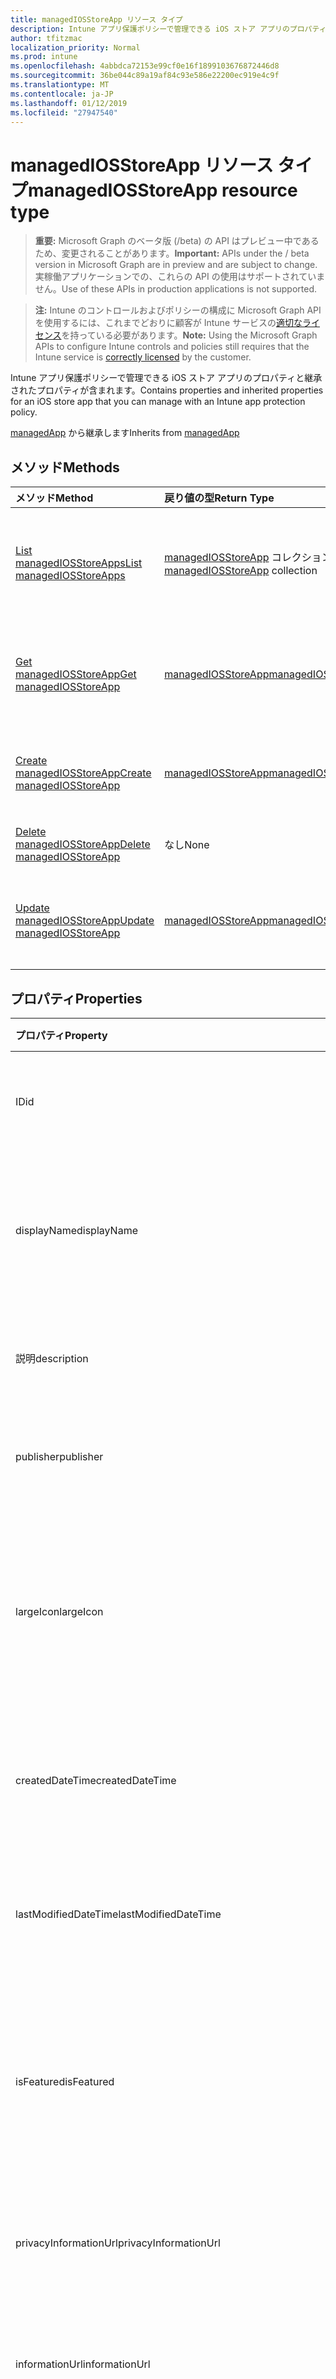 ```yaml
---
title: managedIOSStoreApp リソース タイプ
description: Intune アプリ保護ポリシーで管理できる iOS ストア アプリのプロパティと継承されたプロパティが含まれます。
author: tfitzmac
localization_priority: Normal
ms.prod: intune
ms.openlocfilehash: 4abbdca72153e99cf0e16f1899103676872446d8
ms.sourcegitcommit: 36be044c89a19af84c93e586e22200ec919e4c9f
ms.translationtype: MT
ms.contentlocale: ja-JP
ms.lasthandoff: 01/12/2019
ms.locfileid: "27947540"
---
```

# <a name="managediosstoreapp-resource-type"></a><span data-ttu-id="1dbf3-103">managedIOSStoreApp リソース タイプ</span><span class="sxs-lookup"><span data-stu-id="1dbf3-103">managedIOSStoreApp resource type</span></span>

> <span data-ttu-id="1dbf3-104">**重要:** Microsoft Graph のベータ版 (/beta) の API はプレビュー中であるため、変更されることがあります。</span><span class="sxs-lookup"><span data-stu-id="1dbf3-104">**Important:** APIs under the / beta version in Microsoft Graph are in preview and are subject to change.</span></span> <span data-ttu-id="1dbf3-105">実稼働アプリケーションでの、これらの API の使用はサポートされていません。</span><span class="sxs-lookup"><span data-stu-id="1dbf3-105">Use of these APIs in production applications is not supported.</span></span>

> <span data-ttu-id="1dbf3-106">**注:** Intune のコントロールおよびポリシーの構成に Microsoft Graph API を使用するには、これまでどおりに顧客が Intune サービスの[適切なライセンス](https://go.microsoft.com/fwlink/?linkid=839381)を持っている必要があります。</span><span class="sxs-lookup"><span data-stu-id="1dbf3-106">**Note:** Using the Microsoft Graph APIs to configure Intune controls and policies still requires that the Intune service is [correctly licensed](https://go.microsoft.com/fwlink/?linkid=839381) by the customer.</span></span>

<span data-ttu-id="1dbf3-107">Intune アプリ保護ポリシーで管理できる iOS ストア アプリのプロパティと継承されたプロパティが含まれます。</span><span class="sxs-lookup"><span data-stu-id="1dbf3-107">Contains properties and inherited properties for an iOS store app that you can manage with an Intune app protection policy.</span></span>

<span data-ttu-id="1dbf3-108">[managedApp](../resources/intune-apps-managedapp.md) から継承します</span><span class="sxs-lookup"><span data-stu-id="1dbf3-108">Inherits from [managedApp](../resources/intune-apps-managedapp.md)</span></span>

## <a name="methods"></a><span data-ttu-id="1dbf3-109">メソッド</span><span class="sxs-lookup"><span data-stu-id="1dbf3-109">Methods</span></span>
|<span data-ttu-id="1dbf3-110">メソッド</span><span class="sxs-lookup"><span data-stu-id="1dbf3-110">Method</span></span>|<span data-ttu-id="1dbf3-111">戻り値の型</span><span class="sxs-lookup"><span data-stu-id="1dbf3-111">Return Type</span></span>|<span data-ttu-id="1dbf3-112">説明</span><span class="sxs-lookup"><span data-stu-id="1dbf3-112">Description</span></span>|
|:---|:---|:---|
|[<span data-ttu-id="1dbf3-113">List managedIOSStoreApps</span><span class="sxs-lookup"><span data-stu-id="1dbf3-113">List managedIOSStoreApps</span></span>](../api/intune-apps-managediosstoreapp-list.md)|<span data-ttu-id="1dbf3-114">[managedIOSStoreApp](../resources/intune-apps-managediosstoreapp.md) コレクション</span><span class="sxs-lookup"><span data-stu-id="1dbf3-114">[managedIOSStoreApp](../resources/intune-apps-managediosstoreapp.md) collection</span></span>|<span data-ttu-id="1dbf3-115">[managedIOSStoreApp](../resources/intune-apps-managediosstoreapp.md) オブジェクトのプロパティとリレーションシップをリストします。</span><span class="sxs-lookup"><span data-stu-id="1dbf3-115">List properties and relationships of the [managedIOSStoreApp](../resources/intune-apps-managediosstoreapp.md) objects.</span></span>|
|[<span data-ttu-id="1dbf3-116">Get managedIOSStoreApp</span><span class="sxs-lookup"><span data-stu-id="1dbf3-116">Get managedIOSStoreApp</span></span>](../api/intune-apps-managediosstoreapp-get.md)|[<span data-ttu-id="1dbf3-117">managedIOSStoreApp</span><span class="sxs-lookup"><span data-stu-id="1dbf3-117">managedIOSStoreApp</span></span>](../resources/intune-apps-managediosstoreapp.md)|<span data-ttu-id="1dbf3-118">[managedIOSStoreApp](../resources/intune-apps-managediosstoreapp.md) オブジェクトのプロパティとリレーションシップを読み取ります。</span><span class="sxs-lookup"><span data-stu-id="1dbf3-118">Read properties and relationships of the [managedIOSStoreApp](../resources/intune-apps-managediosstoreapp.md) object.</span></span>|
|[<span data-ttu-id="1dbf3-119">Create managedIOSStoreApp</span><span class="sxs-lookup"><span data-stu-id="1dbf3-119">Create managedIOSStoreApp</span></span>](../api/intune-apps-managediosstoreapp-create.md)|[<span data-ttu-id="1dbf3-120">managedIOSStoreApp</span><span class="sxs-lookup"><span data-stu-id="1dbf3-120">managedIOSStoreApp</span></span>](../resources/intune-apps-managediosstoreapp.md)|<span data-ttu-id="1dbf3-121">新しい [managedIOSStoreApp](../resources/intune-apps-managediosstoreapp.md) オブジェクトを作成します。</span><span class="sxs-lookup"><span data-stu-id="1dbf3-121">Create a new [managedIOSStoreApp](../resources/intune-apps-managediosstoreapp.md) object.</span></span>|
|[<span data-ttu-id="1dbf3-122">Delete managedIOSStoreApp</span><span class="sxs-lookup"><span data-stu-id="1dbf3-122">Delete managedIOSStoreApp</span></span>](../api/intune-apps-managediosstoreapp-delete.md)|<span data-ttu-id="1dbf3-123">なし</span><span class="sxs-lookup"><span data-stu-id="1dbf3-123">None</span></span>|<span data-ttu-id="1dbf3-124">[managedIOSStoreApp](../resources/intune-apps-managediosstoreapp.md) を削除します。</span><span class="sxs-lookup"><span data-stu-id="1dbf3-124">Deletes a [managedIOSStoreApp](../resources/intune-apps-managediosstoreapp.md).</span></span>|
|[<span data-ttu-id="1dbf3-125">Update managedIOSStoreApp</span><span class="sxs-lookup"><span data-stu-id="1dbf3-125">Update managedIOSStoreApp</span></span>](../api/intune-apps-managediosstoreapp-update.md)|[<span data-ttu-id="1dbf3-126">managedIOSStoreApp</span><span class="sxs-lookup"><span data-stu-id="1dbf3-126">managedIOSStoreApp</span></span>](../resources/intune-apps-managediosstoreapp.md)|<span data-ttu-id="1dbf3-127">[managedIOSStoreApp](../resources/intune-apps-managediosstoreapp.md) オブジェクトのプロパティを更新します。</span><span class="sxs-lookup"><span data-stu-id="1dbf3-127">Update the properties of a [managedIOSStoreApp](../resources/intune-apps-managediosstoreapp.md) object.</span></span>|

## <a name="properties"></a><span data-ttu-id="1dbf3-128">プロパティ</span><span class="sxs-lookup"><span data-stu-id="1dbf3-128">Properties</span></span>
|<span data-ttu-id="1dbf3-129">プロパティ</span><span class="sxs-lookup"><span data-stu-id="1dbf3-129">Property</span></span>|<span data-ttu-id="1dbf3-130">種類</span><span class="sxs-lookup"><span data-stu-id="1dbf3-130">Type</span></span>|<span data-ttu-id="1dbf3-131">説明</span><span class="sxs-lookup"><span data-stu-id="1dbf3-131">Description</span></span>|
|:---|:---|:---|
|<span data-ttu-id="1dbf3-132">ID</span><span class="sxs-lookup"><span data-stu-id="1dbf3-132">id</span></span>|<span data-ttu-id="1dbf3-133">String</span><span class="sxs-lookup"><span data-stu-id="1dbf3-133">String</span></span>|<span data-ttu-id="1dbf3-134">エンティティのキー。</span><span class="sxs-lookup"><span data-stu-id="1dbf3-134">Key of the entity.</span></span> <span data-ttu-id="1dbf3-135">[mobileApp](../resources/intune-apps-mobileapp.md) から継承します</span><span class="sxs-lookup"><span data-stu-id="1dbf3-135">Inherited from [mobileApp](../resources/intune-apps-mobileapp.md)</span></span>|
|<span data-ttu-id="1dbf3-136">displayName</span><span class="sxs-lookup"><span data-stu-id="1dbf3-136">displayName</span></span>|<span data-ttu-id="1dbf3-137">String</span><span class="sxs-lookup"><span data-stu-id="1dbf3-137">String</span></span>|<span data-ttu-id="1dbf3-138">管理者が提供またはインポートしたアプリのタイトル。</span><span class="sxs-lookup"><span data-stu-id="1dbf3-138">The admin provided or imported title of the app.</span></span> <span data-ttu-id="1dbf3-139">[mobileApp](../resources/intune-apps-mobileapp.md) から継承します</span><span class="sxs-lookup"><span data-stu-id="1dbf3-139">Inherited from [mobileApp](../resources/intune-apps-mobileapp.md)</span></span>|
|<span data-ttu-id="1dbf3-140">説明</span><span class="sxs-lookup"><span data-stu-id="1dbf3-140">description</span></span>|<span data-ttu-id="1dbf3-141">String</span><span class="sxs-lookup"><span data-stu-id="1dbf3-141">String</span></span>|<span data-ttu-id="1dbf3-142">アプリの説明。</span><span class="sxs-lookup"><span data-stu-id="1dbf3-142">The description of the app.</span></span> <span data-ttu-id="1dbf3-143">[mobileApp](../resources/intune-apps-mobileapp.md) から継承します</span><span class="sxs-lookup"><span data-stu-id="1dbf3-143">Inherited from [mobileApp](../resources/intune-apps-mobileapp.md)</span></span>|
|<span data-ttu-id="1dbf3-144">publisher</span><span class="sxs-lookup"><span data-stu-id="1dbf3-144">publisher</span></span>|<span data-ttu-id="1dbf3-145">String</span><span class="sxs-lookup"><span data-stu-id="1dbf3-145">String</span></span>|<span data-ttu-id="1dbf3-146">アプリの発行元。</span><span class="sxs-lookup"><span data-stu-id="1dbf3-146">The publisher of the app.</span></span> <span data-ttu-id="1dbf3-147">[mobileApp](../resources/intune-apps-mobileapp.md) から継承します</span><span class="sxs-lookup"><span data-stu-id="1dbf3-147">Inherited from [mobileApp](../resources/intune-apps-mobileapp.md)</span></span>|
|<span data-ttu-id="1dbf3-148">largeIcon</span><span class="sxs-lookup"><span data-stu-id="1dbf3-148">largeIcon</span></span>|[<span data-ttu-id="1dbf3-149">mimeContent</span><span class="sxs-lookup"><span data-stu-id="1dbf3-149">mimeContent</span></span>](../resources/intune-shared-mimecontent.md)|<span data-ttu-id="1dbf3-150">アプリの詳細に表示され、アイコンのアップロードに使用される大きなアイコン。</span><span class="sxs-lookup"><span data-stu-id="1dbf3-150">The large icon, to be displayed in the app details and used for upload of the icon.</span></span> <span data-ttu-id="1dbf3-151">[mobileApp](../resources/intune-apps-mobileapp.md) から継承します</span><span class="sxs-lookup"><span data-stu-id="1dbf3-151">Inherited from [mobileApp](../resources/intune-apps-mobileapp.md)</span></span>|
|<span data-ttu-id="1dbf3-152">createdDateTime</span><span class="sxs-lookup"><span data-stu-id="1dbf3-152">createdDateTime</span></span>|<span data-ttu-id="1dbf3-153">DateTimeOffset</span><span class="sxs-lookup"><span data-stu-id="1dbf3-153">DateTimeOffset</span></span>|<span data-ttu-id="1dbf3-154">アプリが作成された日時。</span><span class="sxs-lookup"><span data-stu-id="1dbf3-154">The date and time the app was created.</span></span> <span data-ttu-id="1dbf3-155">[mobileApp](../resources/intune-apps-mobileapp.md) から継承します</span><span class="sxs-lookup"><span data-stu-id="1dbf3-155">Inherited from [mobileApp](../resources/intune-apps-mobileapp.md)</span></span>|
|<span data-ttu-id="1dbf3-156">lastModifiedDateTime</span><span class="sxs-lookup"><span data-stu-id="1dbf3-156">lastModifiedDateTime</span></span>|<span data-ttu-id="1dbf3-157">DateTimeOffset</span><span class="sxs-lookup"><span data-stu-id="1dbf3-157">DateTimeOffset</span></span>|<span data-ttu-id="1dbf3-158">アプリが最後に変更された日時。</span><span class="sxs-lookup"><span data-stu-id="1dbf3-158">The date and time the app was last modified.</span></span> <span data-ttu-id="1dbf3-159">[mobileApp](../resources/intune-apps-mobileapp.md) から継承します</span><span class="sxs-lookup"><span data-stu-id="1dbf3-159">Inherited from [mobileApp](../resources/intune-apps-mobileapp.md)</span></span>|
|<span data-ttu-id="1dbf3-160">isFeatured</span><span class="sxs-lookup"><span data-stu-id="1dbf3-160">isFeatured</span></span>|<span data-ttu-id="1dbf3-161">Boolean</span><span class="sxs-lookup"><span data-stu-id="1dbf3-161">Boolean</span></span>|<span data-ttu-id="1dbf3-162">アプリが管理者のおすすめとしてマークされたかどうかを示す値。[mobileApp](../resources/intune-apps-mobileapp.md) から継承します</span><span class="sxs-lookup"><span data-stu-id="1dbf3-162">The value indicating whether the app is marked as featured by the admin. Inherited from [mobileApp](../resources/intune-apps-mobileapp.md)</span></span>|
|<span data-ttu-id="1dbf3-163">privacyInformationUrl</span><span class="sxs-lookup"><span data-stu-id="1dbf3-163">privacyInformationUrl</span></span>|<span data-ttu-id="1dbf3-164">String</span><span class="sxs-lookup"><span data-stu-id="1dbf3-164">String</span></span>|<span data-ttu-id="1dbf3-165">プライバシーに関する声明の URL。</span><span class="sxs-lookup"><span data-stu-id="1dbf3-165">The privacy statement Url.</span></span> <span data-ttu-id="1dbf3-166">[mobileApp](../resources/intune-apps-mobileapp.md) から継承します</span><span class="sxs-lookup"><span data-stu-id="1dbf3-166">Inherited from [mobileApp](../resources/intune-apps-mobileapp.md)</span></span>|
|<span data-ttu-id="1dbf3-167">informationUrl</span><span class="sxs-lookup"><span data-stu-id="1dbf3-167">informationUrl</span></span>|<span data-ttu-id="1dbf3-168">String</span><span class="sxs-lookup"><span data-stu-id="1dbf3-168">String</span></span>|<span data-ttu-id="1dbf3-169">詳細情報の URL。</span><span class="sxs-lookup"><span data-stu-id="1dbf3-169">The more information Url.</span></span> <span data-ttu-id="1dbf3-170">[mobileApp](../resources/intune-apps-mobileapp.md) から継承します</span><span class="sxs-lookup"><span data-stu-id="1dbf3-170">Inherited from [mobileApp](../resources/intune-apps-mobileapp.md)</span></span>|
|<span data-ttu-id="1dbf3-171">owner</span><span class="sxs-lookup"><span data-stu-id="1dbf3-171">owner</span></span>|<span data-ttu-id="1dbf3-172">String</span><span class="sxs-lookup"><span data-stu-id="1dbf3-172">String</span></span>|<span data-ttu-id="1dbf3-173">アプリの所有者。</span><span class="sxs-lookup"><span data-stu-id="1dbf3-173">The owner of the app.</span></span> <span data-ttu-id="1dbf3-174">[mobileApp](../resources/intune-apps-mobileapp.md) から継承します</span><span class="sxs-lookup"><span data-stu-id="1dbf3-174">Inherited from [mobileApp](../resources/intune-apps-mobileapp.md)</span></span>|
|<span data-ttu-id="1dbf3-175">developer</span><span class="sxs-lookup"><span data-stu-id="1dbf3-175">developer</span></span>|<span data-ttu-id="1dbf3-176">String</span><span class="sxs-lookup"><span data-stu-id="1dbf3-176">String</span></span>|<span data-ttu-id="1dbf3-177">アプリの開発者。</span><span class="sxs-lookup"><span data-stu-id="1dbf3-177">The developer of the app.</span></span> <span data-ttu-id="1dbf3-178">[mobileApp](../resources/intune-apps-mobileapp.md) から継承します</span><span class="sxs-lookup"><span data-stu-id="1dbf3-178">Inherited from [mobileApp](../resources/intune-apps-mobileapp.md)</span></span>|
|<span data-ttu-id="1dbf3-179">notes</span><span class="sxs-lookup"><span data-stu-id="1dbf3-179">notes</span></span>|<span data-ttu-id="1dbf3-180">String</span><span class="sxs-lookup"><span data-stu-id="1dbf3-180">String</span></span>|<span data-ttu-id="1dbf3-181">アプリ用のメモ。</span><span class="sxs-lookup"><span data-stu-id="1dbf3-181">Notes for the app.</span></span> <span data-ttu-id="1dbf3-182">[mobileApp](../resources/intune-apps-mobileapp.md) から継承します</span><span class="sxs-lookup"><span data-stu-id="1dbf3-182">Inherited from [mobileApp](../resources/intune-apps-mobileapp.md)</span></span>|
|<span data-ttu-id="1dbf3-183">uploadState</span><span class="sxs-lookup"><span data-stu-id="1dbf3-183">uploadState</span></span>|<span data-ttu-id="1dbf3-184">Int32</span><span class="sxs-lookup"><span data-stu-id="1dbf3-184">Int32</span></span>|<span data-ttu-id="1dbf3-185">アップロードの状態です。</span><span class="sxs-lookup"><span data-stu-id="1dbf3-185">The upload state.</span></span> <span data-ttu-id="1dbf3-186">[mobileApp](../resources/intune-apps-mobileapp.md) から継承します</span><span class="sxs-lookup"><span data-stu-id="1dbf3-186">Inherited from [mobileApp](../resources/intune-apps-mobileapp.md)</span></span>|
|<span data-ttu-id="1dbf3-187">publishingState</span><span class="sxs-lookup"><span data-stu-id="1dbf3-187">publishingState</span></span>|[<span data-ttu-id="1dbf3-188">mobileAppPublishingState</span><span class="sxs-lookup"><span data-stu-id="1dbf3-188">mobileAppPublishingState</span></span>](../resources/intune-apps-mobileapppublishingstate.md)|<span data-ttu-id="1dbf3-189">アプリの発行の状態。</span><span class="sxs-lookup"><span data-stu-id="1dbf3-189">The publishing state for the app.</span></span> <span data-ttu-id="1dbf3-190">アプリが発行されていない限り、アプリを割り当てることができません。</span><span class="sxs-lookup"><span data-stu-id="1dbf3-190">The app cannot be assigned unless the app is published.</span></span> <span data-ttu-id="1dbf3-191">[MobileApp](../resources/intune-apps-mobileapp.md)から継承されます。</span><span class="sxs-lookup"><span data-stu-id="1dbf3-191">Inherited from [mobileApp](../resources/intune-apps-mobileapp.md).</span></span> <span data-ttu-id="1dbf3-192">可能な値は、`notPublished`、`processing`、`published` です。</span><span class="sxs-lookup"><span data-stu-id="1dbf3-192">Possible values are: `notPublished`, `processing`, `published`.</span></span>|
|<span data-ttu-id="1dbf3-193">appAvailability</span><span class="sxs-lookup"><span data-stu-id="1dbf3-193">appAvailability</span></span>|[<span data-ttu-id="1dbf3-194">managedAppAvailability</span><span class="sxs-lookup"><span data-stu-id="1dbf3-194">managedAppAvailability</span></span>](../resources/intune-apps-managedappavailability.md)|<span data-ttu-id="1dbf3-195">アプリケーションの可用性。</span><span class="sxs-lookup"><span data-stu-id="1dbf3-195">The Application's availability.</span></span> <span data-ttu-id="1dbf3-196">[ManagedApp](../resources/intune-apps-managedapp.md)から継承されます。</span><span class="sxs-lookup"><span data-stu-id="1dbf3-196">Inherited from [managedApp](../resources/intune-apps-managedapp.md).</span></span> <span data-ttu-id="1dbf3-197">可能な値は、`global`、`lineOfBusiness` です。</span><span class="sxs-lookup"><span data-stu-id="1dbf3-197">Possible values are: `global`, `lineOfBusiness`.</span></span>|
|<span data-ttu-id="1dbf3-198">version</span><span class="sxs-lookup"><span data-stu-id="1dbf3-198">version</span></span>|<span data-ttu-id="1dbf3-199">String</span><span class="sxs-lookup"><span data-stu-id="1dbf3-199">String</span></span>|<span data-ttu-id="1dbf3-200">アプリケーションのバージョン。</span><span class="sxs-lookup"><span data-stu-id="1dbf3-200">The Application's version.</span></span> <span data-ttu-id="1dbf3-201">[managedApp](../resources/intune-apps-managedapp.md) から継承します</span><span class="sxs-lookup"><span data-stu-id="1dbf3-201">Inherited from [managedApp](../resources/intune-apps-managedapp.md)</span></span>|
|<span data-ttu-id="1dbf3-202">bundleId</span><span class="sxs-lookup"><span data-stu-id="1dbf3-202">bundleId</span></span>|<span data-ttu-id="1dbf3-203">String</span><span class="sxs-lookup"><span data-stu-id="1dbf3-203">String</span></span>|<span data-ttu-id="1dbf3-204">アプリのバンドル ID。</span><span class="sxs-lookup"><span data-stu-id="1dbf3-204">The app's Bundle ID.</span></span>|
|<span data-ttu-id="1dbf3-205">appStoreUrl</span><span class="sxs-lookup"><span data-stu-id="1dbf3-205">appStoreUrl</span></span>|<span data-ttu-id="1dbf3-206">String</span><span class="sxs-lookup"><span data-stu-id="1dbf3-206">String</span></span>|<span data-ttu-id="1dbf3-207">Apple の AppStoreUrl。</span><span class="sxs-lookup"><span data-stu-id="1dbf3-207">The Apple AppStoreUrl.</span></span>|
|<span data-ttu-id="1dbf3-208">applicableDeviceType</span><span class="sxs-lookup"><span data-stu-id="1dbf3-208">applicableDeviceType</span></span>|[<span data-ttu-id="1dbf3-209">iosDeviceType</span><span class="sxs-lookup"><span data-stu-id="1dbf3-209">iosDeviceType</span></span>](../resources/intune-apps-iosdevicetype.md)|<span data-ttu-id="1dbf3-210">このアプリを実行できる iOS アーキテクチャ。</span><span class="sxs-lookup"><span data-stu-id="1dbf3-210">The iOS architecture for which this app can run on.</span></span>|
|<span data-ttu-id="1dbf3-211">minimumSupportedOperatingSystem</span><span class="sxs-lookup"><span data-stu-id="1dbf3-211">minimumSupportedOperatingSystem</span></span>|[<span data-ttu-id="1dbf3-212">iosMinimumOperatingSystem</span><span class="sxs-lookup"><span data-stu-id="1dbf3-212">iosMinimumOperatingSystem</span></span>](../resources/intune-apps-iosminimumoperatingsystem.md)|<span data-ttu-id="1dbf3-213">サポートされているオペレーティング システムの最小の値です。</span><span class="sxs-lookup"><span data-stu-id="1dbf3-213">The value for the minimum supported operating system.</span></span>|

## <a name="relationships"></a><span data-ttu-id="1dbf3-214">リレーションシップ</span><span class="sxs-lookup"><span data-stu-id="1dbf3-214">Relationships</span></span>
|<span data-ttu-id="1dbf3-215">リレーションシップ</span><span class="sxs-lookup"><span data-stu-id="1dbf3-215">Relationship</span></span>|<span data-ttu-id="1dbf3-216">型</span><span class="sxs-lookup"><span data-stu-id="1dbf3-216">Type</span></span>|<span data-ttu-id="1dbf3-217">説明</span><span class="sxs-lookup"><span data-stu-id="1dbf3-217">Description</span></span>|
|:---|:---|:---|
|<span data-ttu-id="1dbf3-218">categories</span><span class="sxs-lookup"><span data-stu-id="1dbf3-218">categories</span></span>|<span data-ttu-id="1dbf3-219">[mobileAppCategory](../resources/intune-apps-mobileappcategory.md) コレクション</span><span class="sxs-lookup"><span data-stu-id="1dbf3-219">[mobileAppCategory](../resources/intune-apps-mobileappcategory.md) collection</span></span>|<span data-ttu-id="1dbf3-220">このアプリのカテゴリのリスト。</span><span class="sxs-lookup"><span data-stu-id="1dbf3-220">The list of categories for this app.</span></span> <span data-ttu-id="1dbf3-221">[mobileApp](../resources/intune-apps-mobileapp.md) から継承します</span><span class="sxs-lookup"><span data-stu-id="1dbf3-221">Inherited from [mobileApp](../resources/intune-apps-mobileapp.md)</span></span>|
|<span data-ttu-id="1dbf3-222">assignments</span><span class="sxs-lookup"><span data-stu-id="1dbf3-222">assignments</span></span>|<span data-ttu-id="1dbf3-223">[mobileAppAssignment](../resources/intune-apps-mobileappassignment.md) コレクション</span><span class="sxs-lookup"><span data-stu-id="1dbf3-223">[mobileAppAssignment](../resources/intune-apps-mobileappassignment.md) collection</span></span>|<span data-ttu-id="1dbf3-224">このモバイル アプリのグループ割り当てのリスト。</span><span class="sxs-lookup"><span data-stu-id="1dbf3-224">The list of group assignments for this mobile app.</span></span> <span data-ttu-id="1dbf3-225">[mobileApp](../resources/intune-apps-mobileapp.md) から継承します</span><span class="sxs-lookup"><span data-stu-id="1dbf3-225">Inherited from [mobileApp](../resources/intune-apps-mobileapp.md)</span></span>|
|<span data-ttu-id="1dbf3-226">installSummary</span><span class="sxs-lookup"><span data-stu-id="1dbf3-226">installSummary</span></span>|[<span data-ttu-id="1dbf3-227">mobileAppInstallSummary</span><span class="sxs-lookup"><span data-stu-id="1dbf3-227">mobileAppInstallSummary</span></span>](../resources/intune-apps-mobileappinstallsummary.md)|<span data-ttu-id="1dbf3-228">モバイル アプリ インストール概要です。</span><span class="sxs-lookup"><span data-stu-id="1dbf3-228">Mobile App Install Summary.</span></span> <span data-ttu-id="1dbf3-229">[mobileApp](../resources/intune-apps-mobileapp.md) から継承します</span><span class="sxs-lookup"><span data-stu-id="1dbf3-229">Inherited from [mobileApp](../resources/intune-apps-mobileapp.md)</span></span>|
|<span data-ttu-id="1dbf3-230">deviceStatuses</span><span class="sxs-lookup"><span data-stu-id="1dbf3-230">deviceStatuses</span></span>|<span data-ttu-id="1dbf3-231">[mobileAppInstallStatus](../resources/intune-apps-mobileappinstallstatus.md)コレクション</span><span class="sxs-lookup"><span data-stu-id="1dbf3-231">[mobileAppInstallStatus](../resources/intune-apps-mobileappinstallstatus.md) collection</span></span>|<span data-ttu-id="1dbf3-232">このモバイル アプリケーションのインストール状況の一覧です。</span><span class="sxs-lookup"><span data-stu-id="1dbf3-232">The list of installation states for this mobile app.</span></span> <span data-ttu-id="1dbf3-233">[mobileApp](../resources/intune-apps-mobileapp.md) から継承します</span><span class="sxs-lookup"><span data-stu-id="1dbf3-233">Inherited from [mobileApp](../resources/intune-apps-mobileapp.md)</span></span>|
|<span data-ttu-id="1dbf3-234">userStatuses</span><span class="sxs-lookup"><span data-stu-id="1dbf3-234">userStatuses</span></span>|<span data-ttu-id="1dbf3-235">[userAppInstallStatus](../resources/intune-apps-userappinstallstatus.md)コレクション</span><span class="sxs-lookup"><span data-stu-id="1dbf3-235">[userAppInstallStatus](../resources/intune-apps-userappinstallstatus.md) collection</span></span>|<span data-ttu-id="1dbf3-236">このモバイル アプリケーションのインストール状況の一覧です。</span><span class="sxs-lookup"><span data-stu-id="1dbf3-236">The list of installation states for this mobile app.</span></span> <span data-ttu-id="1dbf3-237">[mobileApp](../resources/intune-apps-mobileapp.md) から継承します</span><span class="sxs-lookup"><span data-stu-id="1dbf3-237">Inherited from [mobileApp](../resources/intune-apps-mobileapp.md)</span></span>|

## <a name="json-representation"></a><span data-ttu-id="1dbf3-238">JSON 表記</span><span class="sxs-lookup"><span data-stu-id="1dbf3-238">JSON Representation</span></span>
<span data-ttu-id="1dbf3-239">以下は、リソースの JSON 表記です。</span><span class="sxs-lookup"><span data-stu-id="1dbf3-239">Here is a JSON representation of the resource.</span></span>
<!-- {
  "blockType": "resource",
  "keyProperty": "id",
  "@odata.type": "microsoft.graph.managedIOSStoreApp"
}
-->
``` json
{
  "@odata.type": "#microsoft.graph.managedIOSStoreApp",
  "id": "String (identifier)",
  "displayName": "String",
  "description": "String",
  "publisher": "String",
  "largeIcon": {
    "@odata.type": "microsoft.graph.mimeContent",
    "type": "String",
    "value": "binary"
  },
  "createdDateTime": "String (timestamp)",
  "lastModifiedDateTime": "String (timestamp)",
  "isFeatured": true,
  "privacyInformationUrl": "String",
  "informationUrl": "String",
  "owner": "String",
  "developer": "String",
  "notes": "String",
  "uploadState": 1024,
  "publishingState": "String",
  "appAvailability": "String",
  "version": "String",
  "bundleId": "String",
  "appStoreUrl": "String",
  "applicableDeviceType": {
    "@odata.type": "microsoft.graph.iosDeviceType",
    "iPad": true,
    "iPhoneAndIPod": true
  },
  "minimumSupportedOperatingSystem": {
    "@odata.type": "microsoft.graph.iosMinimumOperatingSystem",
    "v8_0": true,
    "v9_0": true,
    "v10_0": true,
    "v11_0": true,
    "v12_0": true
  }
}
```





